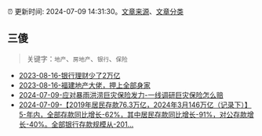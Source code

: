 :alarm_clock: 更新时间: 2024-07-09 14:31:30。[文章来源](/README.md)、[文章分类](/TAGS.md)

## 三傻


> 关键字：`地产`、`房地产`、`银行`、`保险`



- [2023-08-16-银行理财少了2万亿](https://www.aicaijing.com.cn/article/18565) 
- [2023-08-16-福建地产大佬，押上全部身家](https://www.aicaijing.com.cn/article/18567) 
- [2024-07-09-应对暴雨洪涝巨灾保险发力-一线调研巨灾保险怎么赔](https://www.cls.cn/detail/1727521) 
- [2024-07-09-【2019年居民存款76.3万亿，2024年3月146万亿（记录下）】5-年内，全部存款同比增长-62%，其中居民存款同比增长-91%，对公存款增长-40%。全部银行存款规模从-201...](https://xueqiu.com/2140389661/296741353) 
